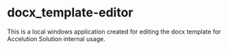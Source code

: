 # docx_template-editor
This is a local windows application created for editing the docx template for Accelution Solution internal usage.
